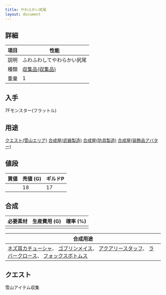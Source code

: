 ```yaml
---
title: やわらかい尻尾
layout: document
---
```

## 詳細


|項目|性能|
|---|---|
|説明|ふわふわしてやわらかい尻尾|
|種類|[収集品(収集品)](収集品(収集品))|
|重量|1|

## 入手

7Fモンスター(フラットル)

## 用途

[クエスト(雪山エリア)](クエスト(雪山エリア))
[合成屋(武器製造)](合成屋(武器製造))
[合成屋(防具製造)](合成屋(防具製造))
[合成屋(装飾品アバター)](合成屋(装飾品アバター))

## 値段


|買値|売値 (G)|ギルドP|
|---|---|---|
||18|17|

## 合成


|必要素材|生産費用 (G)|確率 (%)|
|---|---|---|
||||


|合成用途|
|---|
|[ネズ耳カチューシャ](ネズ耳カチューシャ)、 [ゴブリンメイス](ゴブリンメイス)、 [アクアリースタッフ](アクアリースタッフ)、 [ラバークロース](ラバークロース)、 [フォックスボトムス](フォックスボトムス)|

## クエスト

雪山アイテム収集
